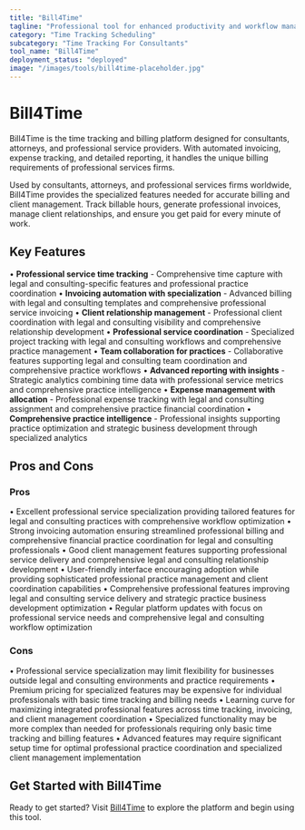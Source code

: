 ```yaml
---
title: "Bill4Time"
tagline: "Professional tool for enhanced productivity and workflow management"
category: "Time Tracking Scheduling"
subcategory: "Time Tracking For Consultants"
tool_name: "Bill4Time"
deployment_status: "deployed"
image: "/images/tools/bill4time-placeholder.jpg"
---
```


# Bill4Time

Bill4Time is the time tracking and billing platform designed for consultants, attorneys, and professional service providers. With automated invoicing, expense tracking, and detailed reporting, it handles the unique billing requirements of professional services firms.

Used by consultants, attorneys, and professional services firms worldwide, Bill4Time provides the specialized features needed for accurate billing and client management. Track billable hours, generate professional invoices, manage client relationships, and ensure you get paid for every minute of work.

## Key Features

• **Professional service time tracking** - Comprehensive time capture with legal and consulting-specific features and professional practice coordination
• **Invoicing automation with specialization** - Advanced billing with legal and consulting templates and comprehensive professional service invoicing
• **Client relationship management** - Professional client coordination with legal and consulting visibility and comprehensive relationship development
• **Professional service coordination** - Specialized project tracking with legal and consulting workflows and comprehensive practice management
• **Team collaboration for practices** - Collaborative features supporting legal and consulting team coordination and comprehensive practice workflows
• **Advanced reporting with insights** - Strategic analytics combining time data with professional service metrics and comprehensive practice intelligence
• **Expense management with allocation** - Professional expense tracking with legal and consulting assignment and comprehensive practice financial coordination
• **Comprehensive practice intelligence** - Professional insights supporting practice optimization and strategic business development through specialized analytics

## Pros and Cons

### Pros
• Excellent professional service specialization providing tailored features for legal and consulting practices with comprehensive workflow optimization
• Strong invoicing automation ensuring streamlined professional billing and comprehensive financial practice coordination for legal and consulting professionals
• Good client management features supporting professional service delivery and comprehensive legal and consulting relationship development
• User-friendly interface encouraging adoption while providing sophisticated professional practice management and client coordination capabilities
• Comprehensive professional features improving legal and consulting service delivery and strategic practice business development optimization
• Regular platform updates with focus on professional service needs and comprehensive legal and consulting workflow optimization

### Cons
• Professional service specialization may limit flexibility for businesses outside legal and consulting environments and practice requirements
• Premium pricing for specialized features may be expensive for individual professionals with basic time tracking and billing needs
• Learning curve for maximizing integrated professional features across time tracking, invoicing, and client management coordination
• Specialized functionality may be more complex than needed for professionals requiring only basic time tracking and billing features
• Advanced features may require significant setup time for optimal professional practice coordination and specialized client management implementation
## Get Started with Bill4Time

Ready to get started? Visit [Bill4Time](https://bill4time.com) to explore the platform and begin using this tool.
